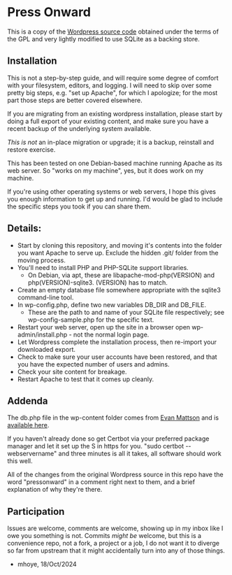 # Press Onward

This is a copy of the [Wordpress source code](https://wordpress.org/latest.tar.gz) obtained under
the terms of the GPL and very lightly modified to use SQLite as a backing store.

## Installation 

This is not a step-by-step guide, and will require some degree of
comfort with your filesystem, editors, and logging. I will need to
skip over some pretty big steps, e.g. "set up Apache", for which I
apologize; for the most part those steps are better covered elsewhere. 

If you are migrating from an existing wordpress installation, please
start by doing a full export of your existing content, and make sure
you have a recent backup of the underlying system available.

_This is not_ an in-place migration or upgrade; it is a backup,
reinstall and restore exercise.

This has been tested on one Debian-based machine running Apache as
its web server. So "works on my machine", yes, but it does work on my
machine.

If you're using other operating systems or web servers, I hope this
gives you enough information to get up and running. I'd would be glad
to include the specific steps you took if you can share them. 

## Details:

* Start by cloning this repository, and moving it's contents into the folder you want Apache to serve up. Exclude the hidden .git/ folder from the moving process.
* You'll need to install PHP and PHP-SQLite support libraries.
  - On Debian, via apt, these are libapache-mod-php(VERSION) and php(VERSION)-sqlite3. (VERSION) has to match.
* Create an empty database file somewhere appropriate with the sqlite3 command-line tool.
* In wp-config.php, define two new variables DB_DIR and DB_FILE.
  - These are the path to and name of your SQLite file respectively; see wp-config-sample.php for the specific text.
* Restart your web server, open up the site in a browser open wp-admin/install.php - not the normal login page.
* Let Wordpress complete the installation process, then re-import your downloaded export.
* Check to make sure your user accounts have been restored, and that you have the expected number of users and admins.
* Check your site content for breakage.
* Restart Apache to test that it comes up cleanly.


## Addenda

The db.php file in the wp-content folder comes from [Evan Mattson](https://github.com/aaemnnosttv/)
and is [available here](https://github.com/aaemnnosttv/wp-sqlite-db).

If you haven't already done so get Certbot via your preferred package
manager and let it set up the S in https for you. "sudo certbot --webservername"
and three minutes is all it takes, all software should work this well.

All of the changes from the original Wordpress source in this repo have 
the word "pressonward" in a comment right next to them, and a brief
explanation of why they're there. 

## Participation

Issues are welcome, comments are welcome, showing up in my inbox like I owe
you something is not. Commits _might be_ welcome, but this is a convenience 
repo, not a fork, a project or a job, I do not want it to diverge so far 
from upstream that it might accidentally turn into any of those things. 

- mhoye, 18/Oct/2024
